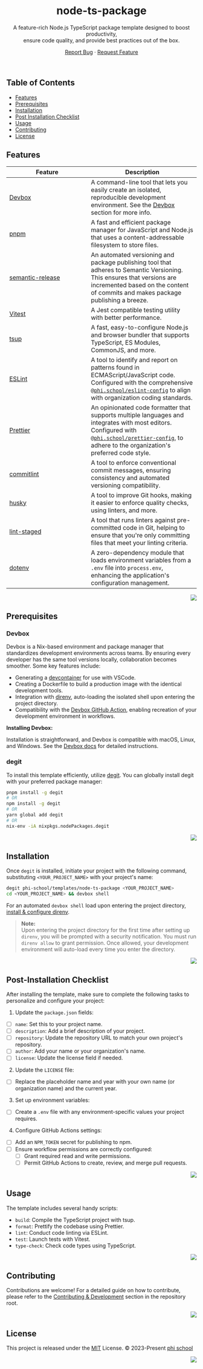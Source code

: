 <a name="readme-top"></a>

<br/>

<div align="center">

<h1>node-ts-package</h1>

<p>
  A feature-rich Node.js TypeScript package template designed to boost productivity,<br/>ensure code quality, and provide best practices out of the box.
</p>

[Report Bug][github-issues-link] · [Request Feature][github-issues-link]

</div>

<br/>

## Table of Contents

- [Features](#features)
- [Prerequisites](#prerequisites)
- [Installation](#installation)
- [Post Installation Checklist](#post-installation-checklist)
- [Usage](#usage)
- [Contributing](#contributing)
- [License](#license)

## Features

<table>
	<thead>
		<tr>
			<th width="200">Feature</th>
			<th>Description</th>
		</tr>
	</thead>
	<tbody>
		<tr>
			<td>
				<a href="https://jetpack.io/devbox/docs/contributor-quickstart/"
					>Devbox</a
				>
			</td>
			<td>
				A command-line tool that lets you easily create an isolated,
				reproducible development environment. See the
				<a href="#devbox">Devbox</a> section for more info.
			</td>
		</tr>
		<tr>
			<td><a href="https://pnpm.io/">pnpm</a></td>
			<td>
				A fast and efficient package manager for JavaScript and Node.js that
				uses a content-addressable filesystem to store files.
			</td>
		</tr>
		<tr>
			<td><a href="https://github.com/semantic-release/semantic-release">semantic-release</a></td>
			<td>
				An automated versioning and package publishing tool that adheres to Semantic Versioning. This ensures that versions are incremented based on the content of commits and makes package publishing a breeze.
			</td>
		</tr>
		<tr>
			<td><a href="https://vitest.dev/">Vitest</a></td>
			<td>A Jest compatible testing utility with better performance.</td>
		</tr>
		<tr>
			<td><a href="https://tsup.egoist.dev/">tsup</a></td>
			<td>
				A fast, easy-to-configure Node.js and browser bundler that supports
				TypeScript, ES Modules, CommonJS, and more.
			</td>
		</tr>
		<tr>
			<td><a href="https://eslint.org/">ESLint</a></td>
			<td>
				A tool to identify and report on patterns found in ECMAScript/JavaScript
				code. Configured with the comprehensive
				<a href="https://github.com/phi-school/config/tree/main/packages/eslint-config"
					><code>@phi.school/eslint-config</code></a
				>
				to align with organization coding standards.
			</td>
		</tr>
		<tr>
			<td><a href="https://prettier.io/">Prettier</a></td>
			<td>
				An opinionated code formatter that supports multiple languages and
				integrates with most editors. Configured with
					<a href="https://github.com/phi-school/config/tree/main/packages/prettier-config"
					><code>@phi.school/prettier-config</code></a
				>, to adhere to the organization's preferred code style.
			</td>
		</tr>
		<tr>
			<td>
				<a href="https://github.com/conventional-changelog/commitlint"
					>commitlint</a
				>
			</td>
			<td>
				A tool to enforce conventional commit messages, ensuring consistency and
				automated versioning compatibility.
			</td>
		</tr>
		<tr>
			<td><a href="https://github.com/typicode/husky">husky</a></td>
			<td>
				A tool to improve Git hooks, making it easier to enforce quality checks,
				using linters, and more.
			</td>
		</tr>
		<tr>
			<td><a href="https://github.com/okonet/lint-staged">lint-staged</a></td>
			<td>
				A tool that runs linters against pre-committed code in Git, helping to
				ensure that you're only committing files that meet your linting
				criteria.
			</td>
		</tr>
		<tr>
			<td><a href="https://github.com/motdotla/dotenv">dotenv</a></td>
			<td>
				A zero-dependency module that loads environment variables from a <code>.env</code>
				file into <code>process.env</code>, enhancing the application's configuration
				management.
			</td>
		</tr>
	</tbody>
</table>

<div align="right">

[![][back-to-top]](#readme-top)

</div>

## Prerequisites

### Devbox

Devbox is a Nix-based environment and package manager that standardizes development environments across teams. By ensuring every developer has the same tool versions locally, collaboration becomes smoother. Some key features include:

- Generating a [devcontainer](https://code.visualstudio.com/docs/devcontainers/create-dev-container) for use with VSCode.
- Creating a Dockerfile to build a production image with the identical development tools.
- Integration with [direnv](https://direnv.net/), auto-loading the isolated shell upon entering the project directory.
- Compatibility with the [Devbox GitHub Action](https://github.com/marketplace/actions/devbox-installer), enabling recreation of your development environment in workflows.

**Installing Devbox:**

Installation is straightforward, and Devbox is compatible with macOS, Linux, and Windows. See the [Devbox docs](https://www.jetpack.io/devbox/docs/installing_devbox/#install-devbox) for detailed instructions.

### degit

To install this template efficiently, utilize [degit](https://github.com/Rich-Harris/degit). You can globally install degit with your preferred package manager:

```bash
pnpm install -g degit
# OR
npm install -g degit
# OR
yarn global add degit
# OR
nix-env -iA nixpkgs.nodePackages.degit
```

<div align="right">
  
[![][back-to-top]](#readme-top)

</div>

## Installation

Once `degit` is installed, initiate your project with the following command, substituting `<YOUR_PROJECT_NAME>` with your project's name:

```bash
degit phi-school/templates/node-ts-package <YOUR_PROJECT_NAME>
cd <YOUR_PROJECT_NAME> && devbox shell
```

For an automated `devbox shell` load upon entering the project directory, [install & configure direnv](https://direnv.net/docs/installation.html).

> **Note:**\
> Upon entering the project directory for the first time after setting up `direnv`, you will be prompted with a security notification. You must run `direnv allow` to grant permission. Once allowed, your development environment will auto-load every time you enter the directory.

<div align="right">
  
[![][back-to-top]](#readme-top)

</div>

## Post-Installation Checklist

After installing the template, make sure to complete the following tasks to personalize and configure your project:

1. Update the `package.json` fields:

- [ ] `name`: Set this to your project name.
- [ ] `description`: Add a brief description of your project.
- [ ] `repository`: Update the repository URL to match your own project's repository.
- [ ] `author`: Add your name or your organization's name.
- [ ] `license`: Update the license field if needed.

2. Update the `LICENSE` file:

- [ ] Replace the placeholder name and year with your own name (or organization name) and the current year.

3. Set up environment variables:

- [ ] Create a `.env` file with any environment-specific values your project requires.

4. Configure GitHub Actions settings:

- [ ] Add an `NPM_TOKEN` secret for publishing to npm.
- [ ] Ensure workflow permissions are correctly configured:
  - [ ] Grant required read and write permissions.
  - [ ] Permit GitHub Actions to create, review, and merge pull requests.

<div align="right">
  
[![][back-to-top]](#readme-top)

</div>

## Usage

The template includes several handy scripts:

- `build`: Compile the TypeScript project with tsup.
- `format`: Prettify the codebase using Prettier.
- `lint`: Conduct code linting via ESLint.
- `test`: Launch tests with Vitest.
- `type-check`: Check code types using TypeScript.

<div align="right">
  
[![][back-to-top]](#readme-top)

</div>

## Contributing

Contributions are welcome! For a detailed guide on how to contribute, please refer to the [Contributing & Development](../README.md#contributing--development) section in the repository root.

<div align="right">
  
[![][back-to-top]](#readme-top)

</div>

## License

This project is released under the [MIT](../LICENSE) License. © 2023-Present [phi school](https://phi.school)

<div align="right">
  
[![][back-to-top]](#readme-top)

</div>

<!-- Link Group -->

[back-to-top]: https://img.shields.io/badge/-⇧_Back_To_Top-black?style=flat-square
[contributing-guide]: ../CONTRIBUTING.md
[contributors-contrib]: https://contrib.rocks/image?repo=phi-school/project-templates
[contributors-link]: https://github.com/phi-school/project-templates/graphs/contributors
[github-issues-link]: https://github.com/phi-school/project-templates/issues
